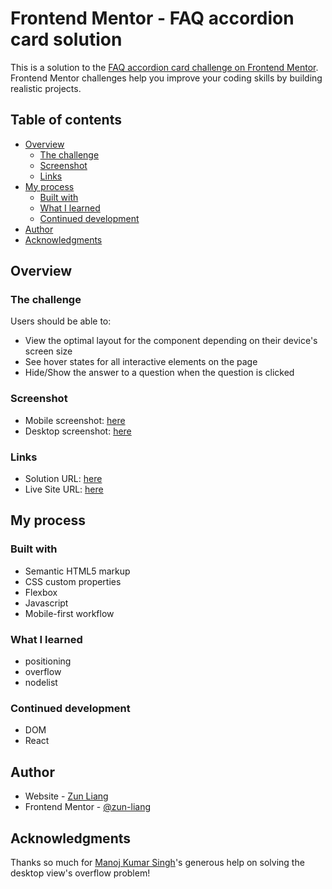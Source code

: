 # Frontend Mentor - FAQ accordion card solution

This is a solution to the [FAQ accordion card challenge on Frontend Mentor](https://www.frontendmentor.io/challenges/faq-accordion-card-XlyjD0Oam). Frontend Mentor challenges help you improve your coding skills by building realistic projects. 

## Table of contents

- [Overview](#overview)
  - [The challenge](#the-challenge)
  - [Screenshot](#screenshot)
  - [Links](#links)
- [My process](#my-process)
  - [Built with](#built-with)
  - [What I learned](#what-i-learned)
  - [Continued development](#continued-development)
- [Author](#author)
- [Acknowledgments](#acknowledgments)

## Overview

### The challenge

Users should be able to:

- View the optimal layout for the component depending on their device's screen size
- See hover states for all interactive elements on the page
- Hide/Show the answer to a question when the question is clicked

### Screenshot

- Mobile screenshot: [here](./screenshots/screenshot-mobile.png)
- Desktop screenshot: [here](./screenshots/screenshot-desktop.png)

### Links

- Solution URL: [here](https://www.frontendmentor.io/solutions/faqaccordioncard-using-html-css-and-javascript-A3eaqmaPbk)
- Live Site URL: [here](https://zun-liang.github.io/faq-accordion-card-main/)

## My process

### Built with

- Semantic HTML5 markup
- CSS custom properties
- Flexbox
- Javascript
- Mobile-first workflow

### What I learned

- positioning
- overflow
- nodelist

### Continued development

- DOM
- React

## Author

- Website - [Zun Liang](https://zun-liang.github.io/)
- Frontend Mentor - [@zun-liang](https://www.frontendmentor.io/profile/zun-liang)

## Acknowledgments

  Thanks so much for [Manoj Kumar Singh](https://www.frontendmentor.io/profile/dev-mksingh)'s generous help on solving the desktop view's overflow problem!
